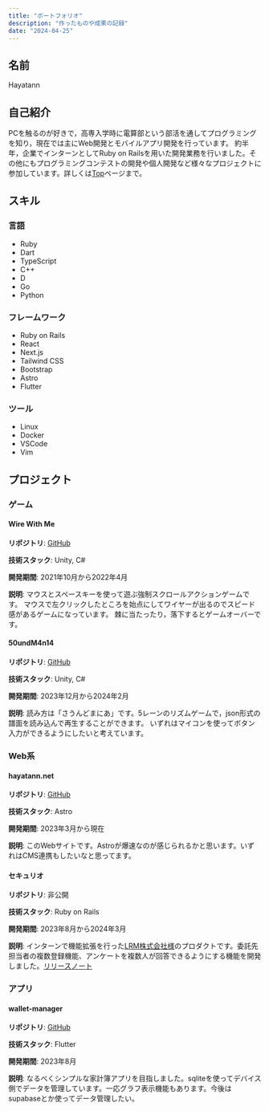 ```yaml
---
title: "ポートフォリオ"
description: "作ったものや成果の記録"
date: "2024-04-25"
---
```

## 名前

Hayatann

## 自己紹介

PCを触るのが好きで，高専入学時に電算部という部活を通してプログラミングを知り，現在では主にWeb開発とモバイルアプリ開発を行っています。
約半年，企業でインターンとしてRuby on Railsを用いた開発業務を行いました。その他にもプログラミングコンテストの開発や個人開発など様々なプロジェクトに参加しています。詳しくは[Top](top)ページまで。

## スキル
### 言語

- Ruby
- Dart
- TypeScript
- C++
- D
- Go
- Python

### フレームワーク

- Ruby on Rails
- React
- Next.js
- Tailwind CSS
- Bootstrap
- Astro
- Flutter

### ツール

- Linux
- Docker
- VSCode
- Vim

## プロジェクト
### ゲーム
#### Wire With Me

**リポジトリ**: [GitHub](https://github.com/Hayatann/WireAction)

**技術スタック**: Unity, C#

**開発期間**: 2021年10月から2022年4月

**説明**: マウスとスペースキーを使って遊ぶ強制スクロールアクションゲームです。
マウスで左クリックしたところを始点にしてワイヤーが出るのでスピード感があるゲームになっています。
棘に当たったり，落下するとゲームオーバーです。

#### 50undM4n14

**リポジトリ**: [GitHub](https://github.com/Hayatann/50undM4n14)

**技術スタック**: Unity, C#

**開発期間**: 2023年12月から2024年2月

**説明**: 読み方は「さうんどまにあ」です。5レーンのリズムゲームで，json形式の譜面を読み込んで再生することができます。
いずれはマイコンを使ってボタン入力ができるようにしたいと考えています。

### Web系
#### hayatann.net

**リポジトリ**: [GitHub](https://github.com/Hayatann/hayatann.net)

**技術スタック**: Astro

**開発期間**: 2023年3月から現在

**説明**: このWebサイトです。Astroが爆速なのが感じられるかと思います。いずれはCMS連携もしたいなと思ってます。

#### セキュリオ

**リポジトリ**: 非公開

**技術スタック**: Ruby on Rails

**開発期間**: 2023年8月から2024年3月

**説明**: インターンで機能拡張を行った[LRM株式会社様](https://www.lrm.jp/)のプロダクトです。委託先担当者の複数登録機能、アンケートを複数人が回答できるようにする機能を開発しました。[リリースノート](https://support.lrm.jp/hc/ja/articles/30190253146905--2024-3-19-セキュリオリリース情報)

### アプリ
#### wallet-manager

**リポジトリ**: [GitHub](https://github.com/Hayatann/wallet_manager)

**技術スタック**: Flutter

**開発期間**: 2023年8月

**説明**: なるべくシンプルな家計簿アプリを目指しました。sqliteを使ってデバイス側でデータを管理しています。一応グラフ表示機能もあります。今後はsupabaseとか使ってデータ管理したい。
